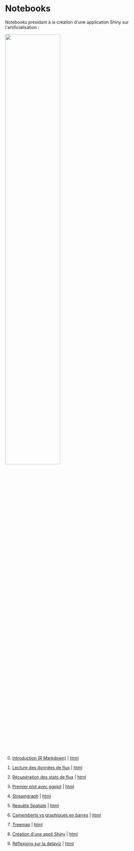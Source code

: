 # Notebooks
Notebooks présidant à la création d'une application Shiny sur l'artificialisation :

<img src="https://raw.githubusercontent.com/datagistips/dataviz-masterclass/master/notebooks/files/shinyapp/gif/animation.gif" width='60%'>

0. [Introduction (R Markdown)](0-notebook-intro.Rmd) | 
 [html](0-notebook-intro.html)  

1. [Lecture des données de flux](1-notebook-read.Rmd) | 
 [html](1-notebook-read.html)  
 
2. [Récupération des stats de flux](2-notebook-process.Rmd) | [html](2-notebook-process.html)

3. [Premier plot avec ggplot](3-notebook-ggplot.Rmd)
 | [html](3-notebook-ggplot.html)

4. [Streamgraph](4-notebook-stream.Rmd) | [html](4-notebook-stream.html)

5. [Requête Spatiale](5-notebook-spatial.Rmd) | [html](5-notebook-spatial.html)

6. [Camemberts vs graphiques en barres](6-notebook-pieplot-vs-barplot.Rmd) | [html](6-notebook-pieplot-vs-barplot.html)

7. [Treemap](7-notebook-treemap.Rmd) | [html](  
7-notebook-treemap.html)

8. [Création d'une appli Shiny](notebooks/8-notebook-shiny.Rmd) | [html](notebooks/8-notebook-shiny.html)

8. [Réflexions sur la dataviz](notebooks/9-notebook-réflexions.Rmd) | [html](notebooks/9-notebook-réflexions.html)

